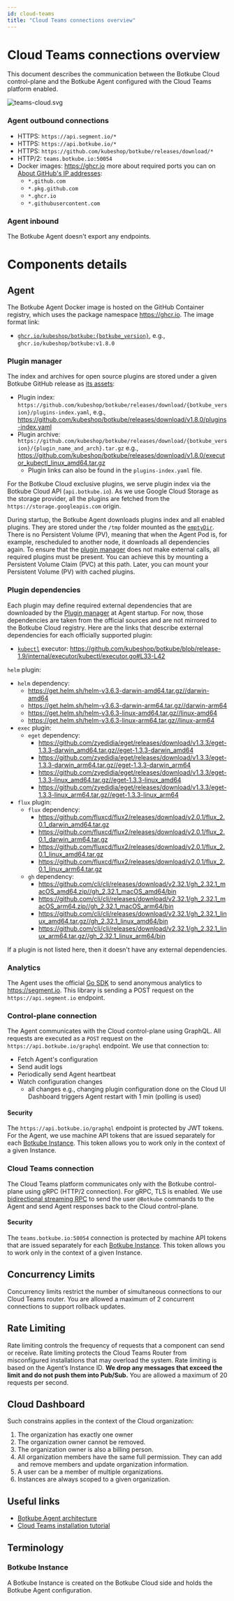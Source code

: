 ```yaml
---
id: cloud-teams
title: "Cloud Teams connections overview"
---
```


# Cloud Teams connections overview

This document describes the communication between the Botkube Cloud control-plane and the Botkube Agent configured with the Cloud Teams platform enabled.

![teams-cloud.svg](assets/teams-cloud.png)

### Agent outbound connections

- HTTPS: `https://api.segment.io/*`
- HTTPS: `https://api.botkube.io/*`
- HTTPS: `https://github.com/kubeshop/botkube/releases/download/*`
- HTTP/2: `teams.botkube.io:50054`
- Docker images: https://ghcr.io more about required ports you can on [About GitHub's IP addresses](https://docs.github.com/en/authentication/keeping-your-account-and-data-secure/about-githubs-ip-addresses):
  - `*.github.com`
  - `*.pkg.github.com`
  - `*.ghcr.io`
  - `*.githubusercontent.com`

### Agent inbound

The Botkube Agent doesn't export any endpoints.

# Components details

## Agent

The Botkube Agent Docker image is hosted on the GitHub Container registry, which uses the package namespace https://ghcr.io. The image format link:

- [`ghcr.io/kubeshop/botkube:{botkube_version}`](https://github.com/kubeshop/botkube/pkgs/container/botkube), e.g., `ghcr.io/kubeshop/botkube:v1.8.0`

### Plugin manager

The index and archives for open source plugins are stored under a given Botkube GitHub release as [its assets](https://github.com/kubeshop/botkube/releases/tag/v1.8.0):

- Plugin index: `https://github.com/kubeshop/botkube/releases/download/{botkube_version}/plugins-index.yaml`, e.g., https://github.com/kubeshop/botkube/releases/download/v1.8.0/plugins-index.yaml
- Plugin archive: `https://github.com/kubeshop/botkube/releases/download/{botkube_version}/{plugin_name_and_arch}.tar.gz` e.g., https://github.com/kubeshop/botkube/releases/download/v1.8.0/executor_kubectl_linux_amd64.tar.gz
  - Plugin links can also be found in the `plugins-index.yaml` file.

For the Botkube Cloud exclusive plugins, we serve plugin index via the Botkube Cloud API (`api.botkube.io`). As we use Google Cloud Storage as the storage provider, all the plugins are fetched from the `https://storage.googleapis.com` origin.

During startup, the Botkube Agent downloads plugins index and all enabled plugins. They are stored under the `/tmp` folder mounted as the [`emptyDir`](https://github.com/kubeshop/botkube/blob/release-1.9/helm/botkube/templates/deployment.yaml#L146-L147). There is no Persistent Volume (PV), meaning that when the Agent Pod is, for example, rescheduled to another node, it downloads all dependencies again. To ensure that the [plugin manager](index.md#plugin-manager) does not make external calls, all required plugins must be present. You can achieve this by mounting a Persistent Volume Claim (PVC) at this path. Later, you can mount your Persistent Volume (PV) with cached plugins.

### Plugin dependencies

Each plugin may define required external dependencies that are downloaded by the [Plugin manager](#plugin-manager) at Agent startup. For now, those dependencies are taken from the official sources and are not mirrored to the Botkube Cloud registry. Here are the links that describe external dependencies for each officially supported plugin:

- [`kubectl`](../configuration/executor/kubectl.md) executor: https://github.com/kubeshop/botkube/blob/release-1.9/internal/executor/kubectl/executor.go#L33-L42

`helm` plugin:

- `helm` dependency:
  - https://get.helm.sh/helm-v3.6.3-darwin-amd64.tar.gz//darwin-amd64
  - https://get.helm.sh/helm-v3.6.3-darwin-arm64.tar.gz//darwin-arm64
  - https://get.helm.sh/helm-v3.6.3-linux-amd64.tar.gz//linux-amd64
  - https://get.helm.sh/helm-v3.6.3-linux-arm64.tar.gz//linux-arm64
- `exec` plugin:
  - `eget` dependency:
    - https://github.com/zyedidia/eget/releases/download/v1.3.3/eget-1.3.3-darwin_amd64.tar.gz//eget-1.3.3-darwin_amd64
    - https://github.com/zyedidia/eget/releases/download/v1.3.3/eget-1.3.3-darwin_arm64.tar.gz//eget-1.3.3-darwin_arm64
    - https://github.com/zyedidia/eget/releases/download/v1.3.3/eget-1.3.3-linux_amd64.tar.gz//eget-1.3.3-linux_amd64
    - https://github.com/zyedidia/eget/releases/download/v1.3.3/eget-1.3.3-linux_arm64.tar.gz//eget-1.3.3-linux_arm64
- `flux` plugin:
  - `flux` dependency:
    - https://github.com/fluxcd/flux2/releases/download/v2.0.1/flux_2.0.1_darwin_amd64.tar.gz
    - https://github.com/fluxcd/flux2/releases/download/v2.0.1/flux_2.0.1_darwin_arm64.tar.gz
    - https://github.com/fluxcd/flux2/releases/download/v2.0.1/flux_2.0.1_linux_amd64.tar.gz
    - https://github.com/fluxcd/flux2/releases/download/v2.0.1/flux_2.0.1_linux_arm64.tar.gz
  - `gh` dependency:
    - https://github.com/cli/cli/releases/download/v2.32.1/gh_2.32.1_macOS_amd64.zip//gh_2.32.1_macOS_amd64/bin
    - https://github.com/cli/cli/releases/download/v2.32.1/gh_2.32.1_macOS_arm64.zip//gh_2.32.1_macOS_arm64/bin
    - https://github.com/cli/cli/releases/download/v2.32.1/gh_2.32.1_linux_amd64.tar.gz//gh_2.32.1_linux_amd64/bin
    - https://github.com/cli/cli/releases/download/v2.32.1/gh_2.32.1_linux_arm64.tar.gz//gh_2.32.1_linux_arm64/bin

If a plugin is not listed here, then it doesn't have any external dependencies.

### Analytics

The Agent uses the official [Go SDK](https://github.com/segmentio/analytics-go) to send anonymous analytics to https://segment.io. This library is sending a POST request on the `https://api.segment.io` endpoint.

### Control-plane connection

The Agent communicates with the Cloud control-plane using GraphQL. All requests are executed as a `POST` request on the `https://api.botkube.io/graphql` endpoint. We use that connection to:

- Fetch Agent's configuration
- Send audit logs
- Periodically send Agent heartbeat
- Watch configuration changes
  - all changes e.g., changing plugin configuration done on the Cloud UI Dashboard triggers Agent restart with 1 min (polling is used)

#### Security

The `https://api.botkube.io/graphql` endpoint is protected by JWT tokens. For the Agent, we use machine API tokens that are issued separately for each [Botkube Instance](#botkube-instance). This token allows you to work only in the context of a given Instance.

### Cloud Teams connection

The Cloud Teams platform communicates only with the Botkube control-plane using gRPC (HTTP/2 connection). For gRPC, TLS is enabled. We use [bidirectional streaming RPC](https://grpc.io/docs/what-is-grpc/core-concepts/#bidirectional-streaming-rpc}) to send the user `@Botkube` commands to the Agent and send Agent responses back to the Cloud control-plane.

#### Security

The `teams.botkube.io:50054` connection is protected by machine API tokens that are issued separately for each [Botkube Instance](#botkube-instance). This token allows you to work only in the context of a given Instance.

## Concurrency Limits

Concurrency limits restrict the number of simultaneous connections to our Cloud Teams router. You are allowed a maximum of 2 concurrent connections to support rollback updates.

## Rate Limiting

Rate limiting controls the frequency of requests that a component can send or receive. Rate limiting protects the Cloud Teams Router from misconfigured installations that may overload the system. Rate limiting is based on the Agent’s Instance ID. **We drop any messages that exceed the limit and do not push them into Pub/Sub.** You are allowed a maximum of 20 requests per second.

## Cloud Dashboard

Such constrains applies in the context of the Cloud organization:

1. The organization has exactly one owner
2. The organization owner cannot be removed.
3. The organization owner is also a billing person.
4. All organization members have the same full permission. They can add and remove members and update organization information.
5. A user can be a member of multiple organizations.
6. Instances are always scoped to a given organization.

## Useful links

- [Botkube Agent architecture](https://docs.botkube.io/architecture/)
- [Cloud Teams installation tutorial](https://docs.botkube.io/installation/teams/)

## Terminology

### Botkube Instance

A Botkube Instance is created on the Botkube Cloud side and holds the Botkube Agent configuration.
